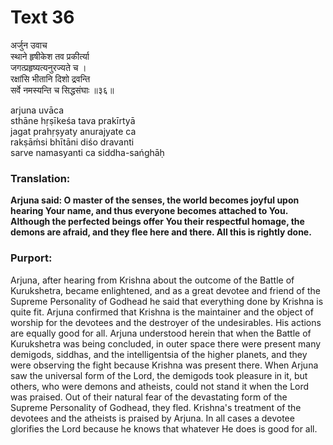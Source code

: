 # Text 36

अर्जुन उवाच  
स्थाने हृषीकेश तव प्रकीर्त्या  
जगत्प्रहृष्यत्यनुरज्यते च ।  
रक्षांसि भीतानि दिशो द्रवन्ति  
सर्वे नमस्यन्ति च सिद्धसंघाः ॥३६॥

arjuna uvāca  
sthāne hṛṣīkeśa tava prakīrtyā  
jagat prahṛṣyaty anurajyate ca  
rakṣāḿsi bhītāni diśo dravanti  
sarve namasyanti ca siddha-sańghāḥ



### Translation:

**Arjuna said: O master of the senses, the world becomes joyful upon hearing Your name, and thus everyone becomes attached to You. Although the perfected beings offer You their respectful homage, the demons are afraid, and they flee here and there. All this is rightly done.**

### Purport:

Arjuna, after hearing from Krishna about the outcome of the Battle of Kurukshetra, became enlightened, and as a great devotee and friend of the Supreme Personality of Godhead he said that everything done by Krishna is quite fit. Arjuna confirmed that Krishna is the maintainer and the object of worship for the devotees and the destroyer of the undesirables. His actions are equally good for all. Arjuna understood herein that when the Battle of Kurukshetra was being concluded, in outer space there were present many demigods, siddhas, and the intelligentsia of the higher planets, and they were observing the fight because Krishna was present there. When Arjuna saw the universal form of the Lord, the demigods took pleasure in it, but others, who were demons and atheists, could not stand it when the Lord was praised. Out of their natural fear of the devastating form of the Supreme Personality of Godhead, they fled. Krishna's treatment of the devotees and the atheists is praised by Arjuna. In all cases a devotee glorifies the Lord because he knows that whatever He does is good for all.